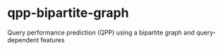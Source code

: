 # qpp-bipartite-graph
Query performance prediction (QPP) using a bipartite graph and query-dependent features

